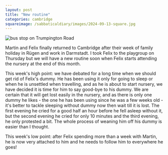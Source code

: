 ```yaml
---
layout: post
title: "New routine"
categories: cambridge
squareimage: /sabbaticaldiary/images/2024-09-13-square.jpg
---
```

<img src="/sabbaticaldiary/images/2024-09-13.jpg" alt="bus stop on Trumpington Road" class="center">

Martin and Felix finally returned to Cambridge after their week of family holiday in Rügen and work in Darmstadt. I took Felix to the playgroup on Thursday but we will have a new routine soon when Felix starts attending the nursery at the end of this month. 

This week's high point: we have debated for a long time when we should get rid of Felix's dummy. He has been using it only for going to sleep or when he is unsettled when travelling, and as he is about to start nursery, we have decided it is time for him to say good-bye to his dummy. We are certain that it will get lost easily in the nursery, and as there is only one dummy he likes - the one he has been using since he was a few weeks old - it's better to tackle sleeping without dummy now then wait till it is lost. The first evening he cried for a good half an hour before he fell asleep without it, but the second evening he cried for only 10 minutes and the third evening, he only protested a bit. The whole process of weaning him off his dummy is easier than I thought.

This week's low point: after Felix spending more than a week with Martin, he is now very attached to him and he needs to follow him to everywhere he goes!
